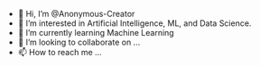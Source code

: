 - 👋 Hi, I’m @Anonymous-Creator
- 👀 I’m interested in Artificial Intelligence, ML, and Data Science.
- 🌱 I’m currently learning Machine Learning
- 💞️ I’m looking to collaborate on ...
- 📫 How to reach me ...

<!---
Anonymous-Creator/Anonymous-Creator is a ✨ special ✨ repository because its `README.md` (this file) appears on your GitHub profile.
You can click the Preview link to take a look at your changes.
--->
